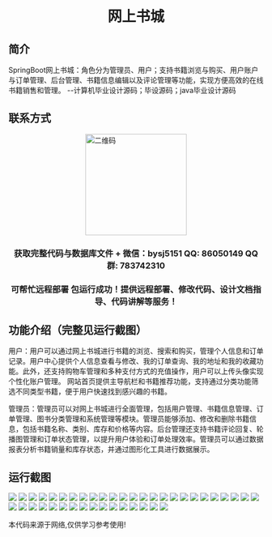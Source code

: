 <p><h1 align="center">网上书城</h1></p>

## 简介
SpringBoot网上书城：角色分为管理员、用户；支持书籍浏览与购买、用户账户与订单管理、后台管理、书籍信息编辑以及评论管理等功能，实现方便高效的在线书籍销售和管理。    --计算机毕业设计源码；毕设源码；java毕业设计源码


## 联系方式
<img src="https://bs-1329754181.cos.ap-shanghai.myqcloud.com/wx.jpg" alt="二维码" style="display: block; margin: 0 auto;" width="200px">
<p><h3 align="center">获取完整代码与数据库文件 + 微信：bysj5151 QQ: 86050149 QQ群: 783742310</h3></p>
<p><h3 align="center">可帮忙远程部署 包运行成功！提供远程部署、修改代码、设计文档指导、代码讲解等服务！</h3></p>

## 功能介绍（完整见运行截图）
用户：用户可以通过网上书城进行书籍的浏览、搜索和购买，管理个人信息和订单记录。用户中心提供个人信息查看与修改、我的订单查询、我的地址和我的收藏功能。此外，还支持购物车管理和多种支付方式的充值操作，用户可以上传头像实现个性化账户管理。 网站首页提供主导航栏和书籍推荐功能，支持通过分类功能筛选不同类型书籍，便于用户快速找到感兴趣的书籍。

管理员：管理员可以对网上书城进行全面管理，包括用户管理、书籍信息管理、订单管理、图书分类管理和系统管理等模块。管理员能够添加、修改和删除书籍信息，包括书籍名称、类别、库存和价格等内容。后台管理还支持书籍评论回复、轮播图管理和订单状态管理，以提升用户体验和订单处理效率。管理员可以通过数据报表分析书籍销量和库存状态，并通过图形化工具进行数据展示。


## 运行截图
![](https://bs-1329754181.cos.ap-shanghai.myqcloud.com/spring/OnlineBookStore/img/001.jpg)
![](https://bs-1329754181.cos.ap-shanghai.myqcloud.com/spring/OnlineBookStore/img/002.jpg)
![](https://bs-1329754181.cos.ap-shanghai.myqcloud.com/spring/OnlineBookStore/img/003.jpg)
![](https://bs-1329754181.cos.ap-shanghai.myqcloud.com/spring/OnlineBookStore/img/004.jpg)
![](https://bs-1329754181.cos.ap-shanghai.myqcloud.com/spring/OnlineBookStore/img/005.jpg)
![](https://bs-1329754181.cos.ap-shanghai.myqcloud.com/spring/OnlineBookStore/img/006.jpg)
![](https://bs-1329754181.cos.ap-shanghai.myqcloud.com/spring/OnlineBookStore/img/007.jpg)
![](https://bs-1329754181.cos.ap-shanghai.myqcloud.com/spring/OnlineBookStore/img/008.jpg)
![](https://bs-1329754181.cos.ap-shanghai.myqcloud.com/spring/OnlineBookStore/img/009.jpg)
![](https://bs-1329754181.cos.ap-shanghai.myqcloud.com/spring/OnlineBookStore/img/010.jpg)
![](https://bs-1329754181.cos.ap-shanghai.myqcloud.com/spring/OnlineBookStore/img/011.jpg)
![](https://bs-1329754181.cos.ap-shanghai.myqcloud.com/spring/OnlineBookStore/img/012.jpg)
![](https://bs-1329754181.cos.ap-shanghai.myqcloud.com/spring/OnlineBookStore/img/013.jpg)
![](https://bs-1329754181.cos.ap-shanghai.myqcloud.com/spring/OnlineBookStore/img/014.jpg)
![](https://bs-1329754181.cos.ap-shanghai.myqcloud.com/spring/OnlineBookStore/img/015.jpg)
![](https://bs-1329754181.cos.ap-shanghai.myqcloud.com/spring/OnlineBookStore/img/016.jpg)
![](https://bs-1329754181.cos.ap-shanghai.myqcloud.com/spring/OnlineBookStore/img/017.jpg)
![](https://bs-1329754181.cos.ap-shanghai.myqcloud.com/spring/OnlineBookStore/img/018.jpg)
![](https://bs-1329754181.cos.ap-shanghai.myqcloud.com/spring/OnlineBookStore/img/019.jpg)
![](https://bs-1329754181.cos.ap-shanghai.myqcloud.com/spring/OnlineBookStore/img/020.jpg)
![](https://bs-1329754181.cos.ap-shanghai.myqcloud.com/spring/OnlineBookStore/img/021.jpg)
![](https://bs-1329754181.cos.ap-shanghai.myqcloud.com/spring/OnlineBookStore/img/022.jpg)
![](https://bs-1329754181.cos.ap-shanghai.myqcloud.com/spring/OnlineBookStore/img/023.jpg)
![](https://bs-1329754181.cos.ap-shanghai.myqcloud.com/spring/OnlineBookStore/img/024.jpg)
![](https://bs-1329754181.cos.ap-shanghai.myqcloud.com/spring/OnlineBookStore/img/025.jpg)
![](https://bs-1329754181.cos.ap-shanghai.myqcloud.com/spring/OnlineBookStore/img/026.jpg)
![](https://bs-1329754181.cos.ap-shanghai.myqcloud.com/spring/OnlineBookStore/img/027.jpg)
![](https://bs-1329754181.cos.ap-shanghai.myqcloud.com/spring/OnlineBookStore/img/028.jpg)
![](https://bs-1329754181.cos.ap-shanghai.myqcloud.com/spring/OnlineBookStore/img/029.jpg)
![](https://bs-1329754181.cos.ap-shanghai.myqcloud.com/spring/OnlineBookStore/img/030.jpg)
![](https://bs-1329754181.cos.ap-shanghai.myqcloud.com/spring/OnlineBookStore/img/031.jpg)
![](https://bs-1329754181.cos.ap-shanghai.myqcloud.com/spring/OnlineBookStore/img/032.jpg)
![](https://bs-1329754181.cos.ap-shanghai.myqcloud.com/spring/OnlineBookStore/img/033.jpg)
![](https://bs-1329754181.cos.ap-shanghai.myqcloud.com/spring/OnlineBookStore/img/034.jpg)
![](https://bs-1329754181.cos.ap-shanghai.myqcloud.com/spring/OnlineBookStore/img/035.jpg)
![](https://bs-1329754181.cos.ap-shanghai.myqcloud.com/spring/OnlineBookStore/img/036.jpg)
![](https://bs-1329754181.cos.ap-shanghai.myqcloud.com/spring/OnlineBookStore/img/037.jpg)
![](https://bs-1329754181.cos.ap-shanghai.myqcloud.com/spring/OnlineBookStore/img/038.jpg)
![](https://bs-1329754181.cos.ap-shanghai.myqcloud.com/spring/OnlineBookStore/img/039.jpg)
![](https://bs-1329754181.cos.ap-shanghai.myqcloud.com/spring/OnlineBookStore/img/040.jpg)
![](https://bs-1329754181.cos.ap-shanghai.myqcloud.com/spring/OnlineBookStore/img/041.jpg)

<p>本代码来源于网络,仅供学习参考使用!</p>
